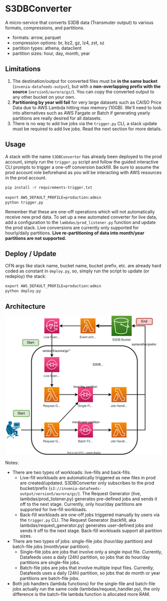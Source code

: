 # S3DBConverter
A micro-service that converts S3DB data (Transmuter output) to various formats, compressions, and partitions.
* formats: arrow, parquet
* compression options: br, bz2, gz, lz4, zst, sz
* partition types: athena, dataclient
* partition sizes: hour, day, month, year

## Limitations
1. The destination/output for converted files must be **in the same bucket** (`invenia-datafeeds-output`), but with a **non-overlapping prefix with the source** (`version5/aurora/gz/`). You can copy the converted output to any other bucket on your own.
2. **Partitioning by year will fail** for very large datasets such as CAISO Price Data due to AWS Lambda hitting max memory (10GB). We'll need to look into alternatives such as AWS Fargate or Batch if generating yearly partitions are really desired for all datasets.
3. There is no way to add live jobs via the `trigger.py` CLI, a stack update must be required to add live jobs. Read the next section for more details.

## Usage
A stack with the name `S3DBConverter` has already been deployed to the prod account, simply run the `trigger.py` script and follow the guided interactive CLI prompts to trigger a one-off conversion backfill.
Be sure to assume the prod account role beforehand as you will be interacting with AWS resources in the prod account.
```
pip install -r requirements-trigger.txt

export AWS_DEFAULT_PROFILE=production:admin
python trigger.py
```
Remember that these are one-off operations which will not automatically receive new prod data.
To set up a new automated converter for live data, add a configuration to the `lambdas/prod_listener.py` function and update the prod stack.
Live conversions are currently only supported for hourly/daily partitions.
**Live re-partitioning of data into month/year partitions are not supported.**

## Deploy / Update
CFN args like stack name, bucket name, bucket prefix, etc. are already hard coded as constant in `deploy.py`, so, simply run the script to update (or redeploy) the stack:
```
export AWS_DEFAULT_PROFILE=production:admin
python deploy.py
```

## Architecture
![S3DBConverter Architecture Diagram](./S3DBConverters.drawio.svg)

Notes:
* There are two types of workloads: live-fills and back-fills.
    * Live-fill workloads are automatically triggered as new files in prod are created/updated. S3DBConverter only subscribes to the prod bucket/prefix (`s3://invenia-datafeeds-output/version5/aurora/gz/`). The Request Generator (live, lambdas/prod_listener.py) generates pre-defined jobs and sends it off to the next stage. Currently, only hour/day partitions are supported for live-fill workloads.
    * Back-fill workloads are one-off jobs triggered manually by users via the `trigger.py` CLI. The Request Generator (backfill, aka lambdas/request_generator.py) generates user-defined jobs and sends it off to the next stage. Back-fill workloads support all partition sizes.
* There are two types of jobs: single-file jobs (hour/day partition) and batch-file jobs (month/year partition).
    * Single-file jobs are jobs that involve only a single input file. Currently, Datafeeds uses a daily (24h) partition, so jobs that do hour/day partitions are single-file jobs.
    * Batch-file jobs are jobs that involve multiple input files. Currently, Datafeeds uses a daily (24h) partition, so jobs that do month or year partitions are batch-file jobs.
* Both job handlers (lambda functions) for the single-file and batch-file jobs actually run the same code (lambdas/request_handler.py), the only difference is the batch-file lambda function is allocated more RAM.
